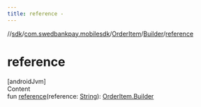 ```yaml
---
title: reference -
---
```

//[sdk](../../../../index)/[com.swedbankpay.mobilesdk](../../index)/[OrderItem](../index)/[Builder](index)/[reference](reference)



# reference  
[androidJvm]  
Content  
fun [reference](reference)(reference: [String](https://kotlinlang.org/api/latest/jvm/stdlib/kotlin/-string/index.html)): [OrderItem.Builder](index)  



